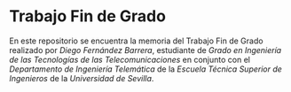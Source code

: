 # Trabajo Fin de Grado

En este repositorio se encuentra la memoria del Trabajo Fin de Grado realizado
por _Diego Fernández Barrera_, estudiante de _Grado en Ingeniería de las
Tecnologías de las Telecomunicaciones_ en conjunto con el _Departamento de
Ingeniería Telemática_ de la _Escuela Técnica Superior de Ingenieros_ de la
_Universidad de Sevilla_.

